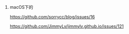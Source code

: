 1. macOS下的

    https://github.com/sorrycc/blog/issues/16
    
    https://github.com/JimmyLv/jimmylv.github.io/issues/121